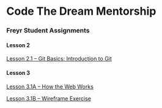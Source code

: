 # Code The Dream Mentorship

### Freyr Student Assignments

#### Lesson 2

[Lesson 2.1 – Git Basics: Introduction to Git](https://learn.codethedream.org/git-basics-op/)

#### Lesson 3

[Lesson 3.1A – How the Web Works](https://learn.codethedream.org/how-the-web-works-op/)

[Lesson 3.1B – Wireframe Exercise](https://whimsical.com/board-EuVc23dgkvWksvNeXCg7xm)
